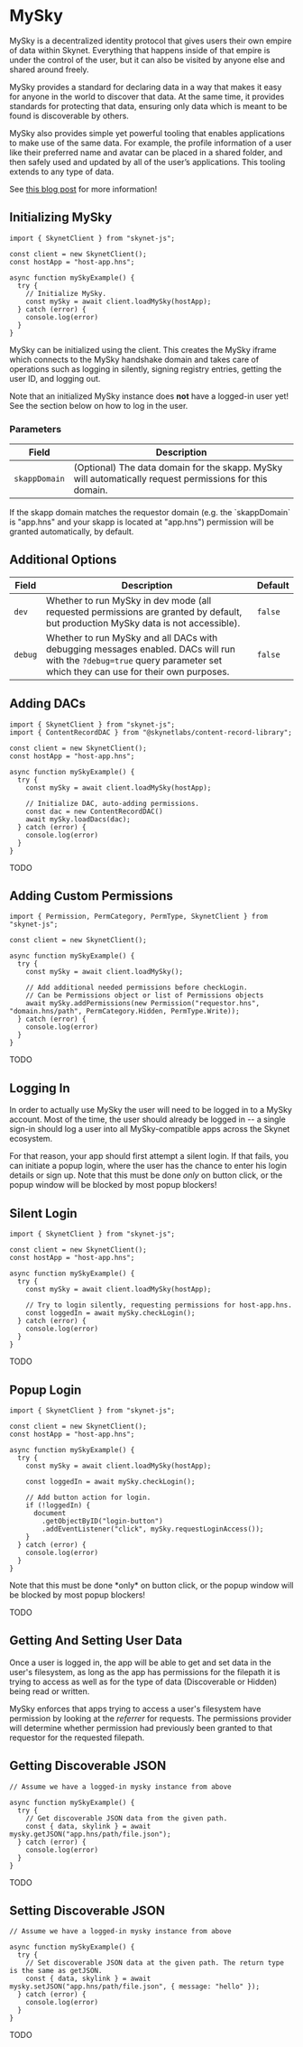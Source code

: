 # MySky

MySky is a decentralized identity protocol that gives users their own empire of
data within Skynet. Everything that happens inside of that empire is under the
control of the user, but it can also be visited by anyone else and shared around
freely.

MySky provides a standard for declaring data in a way that makes it easy for
anyone in the world to discover that data. At the same time, it provides
standards for protecting that data, ensuring only data which is meant to be
found is discoverable by others.

MySky also provides simple yet powerful tooling that enables applications to
make use of the same data. For example, the profile information of a user like
their preferred name and avatar can be placed in a shared folder, and then
safely used and updated by all of the user’s applications. This tooling extends
to any type of data.

See [this blog
post](https://blog.sia.tech/mysky-your-home-on-the-global-operating-system-of-the-future-5a288f89825c)
for more information!

## Initializing MySky

```javascript--browser
import { SkynetClient } from "skynet-js";

const client = new SkynetClient();
const hostApp = "host-app.hns";

async function mySkyExample() {
  try {
    // Initialize MySky.
    const mySky = await client.loadMySky(hostApp);
  } catch (error) {
    console.log(error)
  }
}
```

MySky can be initialized using the client. This creates the MySky iframe which
connects to the MySky handshake domain and takes care of operations such as
logging in silently, signing registry entries, getting the user ID, and logging
out.

<aside class="warning">
Note that an initialized MySky instance does <b>not</b> have a logged-in user
yet! See the section below on how to log in the user.
</aside>

### Parameters

Field | Description
----- | -----------
`skappDomain` | (Optional) The data domain for the skapp. MySky will automatically request permissions for this domain.

<aside class="success">
If the skapp domain matches the requestor domain (e.g. the `skappDomain` is
"app.hns" and your skapp is located at "app.hns") permission will be granted
automatically, by default.
</aside>

## Additional Options

Field | Description | Default
----- | ----------- | -------
`dev` | Whether to run MySky in dev mode (all requested permissions are granted by default, but production MySky data is not accessible). | `false`
`debug` | Whether to run MySky and all DACs with debugging messages enabled. DACs will run with the `?debug=true` query parameter set which they can use for their own purposes. | `false`

## Adding DACs

```javascript--browser
import { SkynetClient } from "skynet-js";
import { ContentRecordDAC } from "@skynetlabs/content-record-library";

const client = new SkynetClient();
const hostApp = "host-app.hns";

async function mySkyExample() {
  try {
    const mySky = await client.loadMySky(hostApp);

    // Initialize DAC, auto-adding permissions.
    const dac = new ContentRecordDAC()
    await mySky.loadDacs(dac);
  } catch (error) {
    console.log(error)
  }
}
```

TODO

## Adding Custom Permissions

```javascript--browser
import { Permission, PermCategory, PermType, SkynetClient } from "skynet-js";

const client = new SkynetClient();

async function mySkyExample() {
  try {
    const mySky = await client.loadMySky();

    // Add additional needed permissions before checkLogin.
    // Can be Permissions object or list of Permissions objects
    await mySky.addPermissions(new Permission("requestor.hns", "domain.hns/path", PermCategory.Hidden, PermType.Write));
  } catch (error) {
    console.log(error)
  }
}
```

TODO

## Logging In

In order to actually use MySky the user will need to be logged in to a MySky
account. Most of the time, the user should already be logged in -- a single
sign-in should log a user into all MySky-compatible apps across the Skynet
ecosystem.

For that reason, your app should first attempt a silent login. If that fails,
you can initiate a popup login, where the user has the chance to enter his login
details or sign up. Note that this must be done *only* on button click, or the
popup window will be blocked by most popup blockers!

## Silent Login

```javascript--browser
import { SkynetClient } from "skynet-js";

const client = new SkynetClient();
const hostApp = "host-app.hns";

async function mySkyExample() {
  try {
    const mySky = await client.loadMySky(hostApp);

    // Try to login silently, requesting permissions for host-app.hns.
    const loggedIn = await mySky.checkLogin();
  } catch (error) {
    console.log(error)
  }
}
```

TODO

## Popup Login

```javascript--browser
import { SkynetClient } from "skynet-js";

const client = new SkynetClient();
const hostApp = "host-app.hns";

async function mySkyExample() {
  try {
    const mySky = await client.loadMySky(hostApp);

    const loggedIn = await mySky.checkLogin();

    // Add button action for login.
    if (!loggedIn) {
      document
        .getObjectByID("login-button")
        .addEventListener("click", mySky.requestLoginAccess());
    }
  } catch (error) {
    console.log(error)
  }
}
```

<aside class="warning">
Note that this must be done *only* on button click, or the popup window will be
blocked by most popup blockers!
</aside>

TODO

## Getting And Setting User Data

Once a user is logged in, the app will be able to get and set data in the user's
filesystem, as long as the app has permissions for the filepath it is trying to
access as well as for the type of data (Discoverable or Hidden) being read or
written.

<aside class="success">
MySky enforces that apps trying to access a user's filesystem have permission by
looking at the <i>referrer</i> for requests. The permissions provider will
determine whether permission had previously been granted to that requestor for
the requested filepath.
</aside>

## Getting Discoverable JSON

```javascript--browser
// Assume we have a logged-in mysky instance from above

async function mySkyExample() {
  try {
    // Get discoverable JSON data from the given path.
    const { data, skylink } = await mysky.getJSON("app.hns/path/file.json");
  } catch (error) {
    console.log(error)
  }
}
```

TODO

## Setting Discoverable JSON

```javascript--browser
// Assume we have a logged-in mysky instance from above

async function mySkyExample() {
  try {
    // Set discoverable JSON data at the given path. The return type is the same as getJSON.
    const { data, skylink } = await mysky.setJSON("app.hns/path/file.json", { message: "hello" });
  } catch (error) {
    console.log(error)
  }
}
```

TODO
